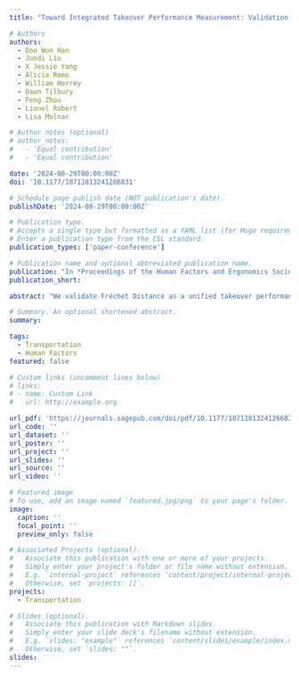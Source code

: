 ```yaml
---
title: "Toward Integrated Takeover Performance Measurement: Validation of Fréchet Distance as a Takeover Performance Metric"

# Authors
authors:
  - Doo Won Han
  - Jundi Liu
  - X Jessie Yang
  - Alicia Romo
  - William Horrey
  - Dawn Tilbury
  - Feng Zhou
  - Lionel Robert
  - Lisa Molnar

# Author notes (optional)
# author_notes:
#   - 'Equal contribution'
#   - 'Equal contribution'

date: '2024-08-29T00:00:00Z'
doi: '10.1177/10711813241266831'

# Schedule page publish date (NOT publication's date).
publishDate: '2024-08-29T00:00:00Z'

# Publication type.
# Accepts a single type but formatted as a YAML list (for Hugo requirements).
# Enter a publication type from the CSL standard.
publication_types: ['paper-conference']

# Publication name and optional abbreviated publication name.
publication: "In *Proceedings of the Human Factors and Ergonomics Society Annual Meeting*, 2024"
publication_short:

abstract: "We validate Fréchet Distance as a unified takeover performance metric for conditionally automated driving. Thirty-two drivers completed takeover scenarios in a simulator, and we compared Fréchet Distance against standard metrics such as takeover time, time to collision, and acceleration. The distance metric tracked the same trends as conventional measures while combining spatial and temporal deviations, suggesting it can simplify evaluating takeover quality."

# Summary. An optional shortened abstract.
summary: 

tags: 
  - Transportation
  - Human Factors
featured: false

# Custom links (uncomment lines below)
# links:
# - name: Custom Link
#   url: http://example.org

url_pdf: 'https://journals.sagepub.com/doi/pdf/10.1177/10711813241266831'
url_code: ''
url_dataset: ''
url_poster: ''
url_project: ''
url_slides: ''
url_source: ''
url_video: ''

# Featured image
# To use, add an image named `featured.jpg/png` to your page's folder.
image:
  caption: ''
  focal_point: ''
  preview_only: false

# Associated Projects (optional).
#   Associate this publication with one or more of your projects.
#   Simply enter your project's folder or file name without extension.
#   E.g. `internal-project` references `content/project/internal-project/index.md`.
#   Otherwise, set `projects: []`.
projects:
  - Transportation

# Slides (optional).
#   Associate this publication with Markdown slides.
#   Simply enter your slide deck's filename without extension.
#   E.g. `slides: "example"` references `content/slides/example/index.md`.
#   Otherwise, set `slides: ""`.
slides:
---
```

<!-- 
{{% callout note %}}
Click the _Cite_ button above to demo the feature to enable visitors to import publication metadata into their reference management software.
{{% /callout %}}

{{% callout note %}}
Create your slides in Markdown - click the _Slides_ button to check out the example.
{{% /callout %}}

Add the publication's **full text** or **supplementary notes** here. You can use rich formatting such as including [code, math, and images](https://docs.hugoblox.com/content/writing-markdown-latex/). -->

